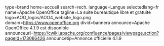 type=brand
home=accueil
search=rech.
language=Langue
selectedlang=fr
name=Apache OpenOffice
tagline=La suite bureautique libre et gratuite
logo=AOO_logos/AOO4_website_logo.png
domain=https://www.openoffice.org
divid=bannera
announce=Apache OpenOffice 4.1.9 est disponible
announceurl=https://cwiki.apache.org/confluence/pages/viewpage.action?pageId=173086426
announcetip=Annonce officielle 4.1.9
~~~~~~
